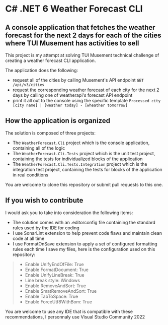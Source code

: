 ﻿# C# .NET 6 Weather Forecast CLI
## A console application that fetches the weather forecast for the next 2 days for each of the cities where TUI Musement has activities to sell

This project is my attempt at solving TUI Musement technical challenge of creating a weather forecast CLI application.

The application does the following:
- request all of the cities by calling Musement's API endpoint `GET /api/v3/cities`
- request the corresponding weather forecast of each city for the next 2 days by calling one of weatherapi's forecast API endpoint
- print it all out to the console using the specific template `Processed city [city name] | [weather today] - [wheather tomorrow]`

## How the application is organized
The solution is composed of three projects:
- The `WeatherForecast.Cli` project which is the console application, containing all of the logic
- The `WeatherForecast.Cli.Tests` project which is the unit test project, containing the tests for individualized blocks of the application
- The `WeatherForecast.Cli.Tests.Integration` project which is the integration test project, containing the tests for blocks of the application in real conditions

You are welcome to clone this repository or submit pull requests to this one.

## If you wish to contribute
I would ask you to take into consideration the following items:
- The solution comes with an .editorconfig file containing the standard rules used by the IDE for coding
- I use SonarLint extension to help prevent code flaws and maintain clean code at all time
- I use FormatOnSave extension to apply a set of configured formatting rules each time I save my files, here is the configuration used on this repository:
>   - Enable UnifyEndOfFile: True
>   - Enable FormatDocument: True
>   - Enable UnifyLineBreak: True
>   - Line break style: Windows
>   - Enable RemoveAndSort: True
>   - Enable SmatRemoveAndSort: True
>   - Enable TabToSpace: True
>   - Enable ForceUtf8WithBom: True

You are welcome to use any IDE that is compatible with these recommendations, I personnaly use Visual Studio Community 2022
